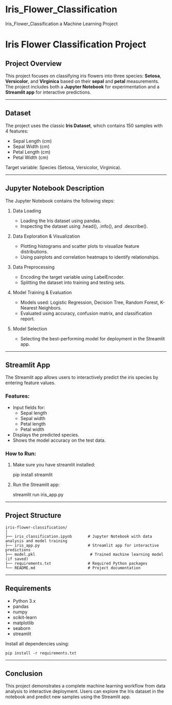 # Iris_Flower_Classification
Iris_Flower_Classification a Machine Learning Project

# Iris Flower Classification Project

## Project Overview
This project focuses on classifying iris flowers into three species: **Setosa**, **Versicolor**, and **Virginica** based on their **sepal** and **petal** measurements. The project includes both a **Jupyter Notebook** for experimentation and a **Streamlit app** for interactive predictions.

---

## Dataset
The project uses the classic **Iris Dataset**, which contains 150 samples with 4 features:

- Sepal Length (cm)
- Sepal Width (cm)
- Petal Length (cm)
- Petal Width (cm)

Target variable: Species (Setosa, Versicolor, Virginica).

---

## Jupyter Notebook Description
The Jupyter Notebook contains the following steps:

1. Data Loading
   - Loading the Iris dataset using pandas.
   - Inspecting the dataset using .head(), .info(), and .describe().

2. Data Exploration & Visualization
   - Plotting histograms and scatter plots to visualize feature distributions.
   - Using pairplots and correlation heatmaps to identify relationships.

3. Data Preprocessing
   - Encoding the target variable using LabelEncoder.
   - Splitting the dataset into training and testing sets.

4. Model Training & Evaluation
   - Models used: Logistic Regression, Decision Tree, Random Forest, K-Nearest Neighbors.
   - Evaluated using accuracy, confusion matrix, and classification report.

5. Model Selection
   - Selecting the best-performing model for deployment in the Streamlit app.

---

## Streamlit App
The Streamlit app allows users to interactively predict the iris species by entering feature values.

### Features:
- Input fields for:
    - Sepal length
    - Sepal width
    - Petal length
    - Petal width
- Displays the predicted species.
- Shows the model accuracy on the test data.

### How to Run:
1. Make sure you have streamlit installed:

    pip install streamlit

2. Run the Streamlit app:

    streamlit run iris_app.py

---

## Project Structure
    iris-flower-classification/
    │
    ├── iris_classification.ipynb       # Jupyter Notebook with data analysis and model training
    ├── iris_app.py                     # Streamlit app for interactive predictions
    ├── model.pkl                        # Trained machine learning model (if saved)
    ├── requirements.txt                # Required Python packages
    └── README.md                       # Project documentation

---

## Requirements
- Python 3.x  
- pandas  
- numpy  
- scikit-learn  
- matplotlib  
- seaborn  
- streamlit  

Install all dependencies using:

    pip install -r requirements.txt

---

## Conclusion
This project demonstrates a complete machine learning workflow from data analysis to interactive deployment. Users can explore the Iris dataset in the notebook and predict new samples using the Streamlit app.
